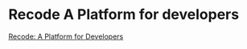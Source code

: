 # Recode A Platform for developers

[Recode: A Platform for Developers](https://www.nischal-dahal.com.np)
